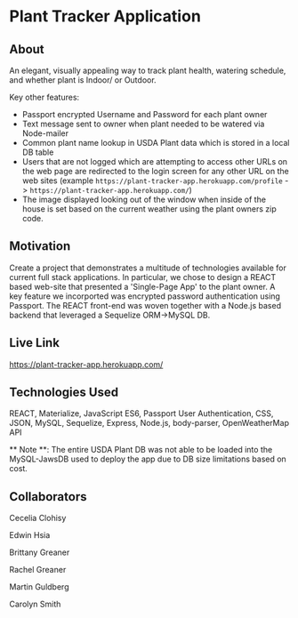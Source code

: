 # Plant Tracker Application

## About
An elegant, visually appealing way to track plant health, watering schedule, and whether plant is Indoor/ or Outdoor.

Key other features:
* Passport encrypted Username and Password for each plant owner
* Text message sent to owner when plant needed to be watered via Node-mailer
* Common plant name lookup in USDA Plant data which is stored in a local DB table
* Users that are not logged which are attempting to access other URLs on the web page are redirected to the login screen for any other URL on the web sites (example `https://plant-tracker-app.herokuapp.com/profile` -> `https://plant-tracker-app.herokuapp.com/`)
* The image displayed looking out of the window when inside of the house is set based on the current weather using the plant owners zip code.

## Motivation
Create a project that demonstrates a multitude of technologies available for current full stack applications.
In particular, we chose to design a REACT based web-site that presented a 'Single-Page App' to the plant owner.  A key feature we incorported was encrypted password authentication using Passport.  The REACT front-end was woven together with a Node.js based backend that leveraged a Sequelize ORM->MySQL DB.

## Live Link 
https://plant-tracker-app.herokuapp.com/

## Technologies Used
REACT, Materialize, JavaScript ES6, Passport User Authentication, CSS, JSON, MySQL, Sequelize, Express, Node.js, body-parser, OpenWeatherMap API

** Note **:  The entire USDA Plant DB was not able to be loaded into the MySQL-JawsDB used to deploy the app due to DB size limitations based on cost.

## Collaborators 
Cecelia Clohisy

Edwin Hsia

Brittany Greaner

Rachel Greaner

Martin Guldberg

Carolyn Smith